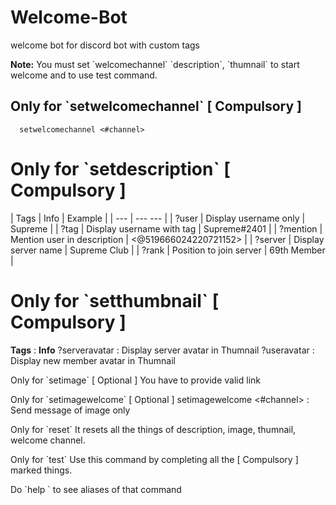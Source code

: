 # Welcome-Bot
welcome bot for discord bot with custom tags

**Note:** You must set \`welcomechannel\` \`description\`, \`thumnail\` to start welcome and to use test command. 

## Only for \`setwelcomechannel\` [ Compulsory ]
      setwelcomechannel <#channel>

# Only for \`setdescription\` [ Compulsory ]
      
| Tags | Info | Example |
| --- | --- --- |
| ?user | Display username only | Supreme |
| ?tag | Display username with tag | Supreme#2401 |
| ?mention | Mention user in description | <@519666024220721152> |
| ?server | Display server name | Supreme Club |
| ?rank | Position to join server | 69th Member |

# Only for \`setthumbnail\` [ Compulsory ]
**Tags** : **Info**
?serveravatar : Display server avatar in Thumnail
?useravatar : Display new member avatar in Thumnail

Only for \`setimage\` [ Optional ]
You have to provide valid link 

Only for \`setimagewelcome\` [ Optional ]
setimagewelcome <#channel> : Send message of image only 

Only for \`reset\` 
It resets all the things of description, image, thumnail, welcome channel.

Only for \`test\`
Use this command by completing all the [ Compulsory ] marked things.

Do \`help <command>\` to see aliases of that command
